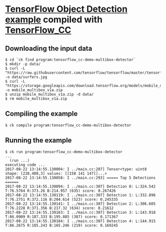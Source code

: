 # [TensorFlow Object Detection example](https://github.com/tensorflow/tensorflow/tree/master/tensorflow/examples/multibox_detector) compiled with [TensorFlow_CC](https://github.com/FloopCZ/tensorflow_cc)

## Downloading the input data
```
$ cd `ck find program:tensorflow_cc-demo-multibox-detector`
$ mkdir -p data/
$ curl -L "https://raw.githubusercontent.com/tensorflow/tensorflow/master/tensorflow/examples/multibox_detector/data/surfers.jpg" -o data/surfers.jpg
$ curl -L "https://storage.googleapis.com/download.tensorflow.org/models/mobile_multibox_v1a.zip" -o mobile_multibox_v1a.zip
$ unzip mobile_multibox_v1a.zip -d data/
$ rm mobile_multibox_v1a.zip
```

## Compiling the example
```
$ ck compile program:tensorflow_cc-demo-multibox-detector
```

## Running the example
```
$ ck run program:tensorflow_cc-demo-multibox-detector
...
  (run ...)
executing code ...
2017-08-22 13:14:55.130004: I ../main.cc:287] Tensor<type: uint8 shape: [228,480,3] values: [[158 141 147]]...>
2017-08-22 13:14:55.130058: I ../main.cc:293] ===== Top 5 Detections ======
2017-08-22 13:14:55.130094: I ../main.cc:307] Detection 0: L:324.542 T:76.5764 R:373.26 B:214.957 (635) score: 0.267426
2017-08-22 13:14:55.130119: I ../main.cc:307] Detection 1: L:332.896 T:76.2751 R:372.116 B:204.614 (523) score: 0.245335
2017-08-22 13:14:55.130141: I ../main.cc:307] Detection 2: L:306.605 T:76.2228 R:371.356 B:217.32 (634) score: 0.21612
2017-08-22 13:14:55.130163: I ../main.cc:307] Detection 3: L:143.918 T:86.0909 R:187.333 B:195.885 (387) score: 0.171367
2017-08-22 13:14:55.130184: I ../main.cc:307] Detection 4: L:144.915 T:86.2675 R:185.243 B:165.246 (219) score: 0.169245
```
